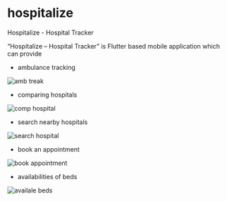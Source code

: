 # hospitalize

Hospitalize - Hospital Tracker

“Hospitalize – Hospital Tracker” is Flutter based mobile application which can provide 
  - ambulance tracking
  
  ![amb treak](https://user-images.githubusercontent.com/98679441/180261696-df1870a2-ac7b-4c9c-9a02-0c51c03c2687.jpg)
  
  - comparing hospitals
  
  ![comp  hospital](https://user-images.githubusercontent.com/98679441/180261912-1ba04873-20d0-465f-8631-4077a0b6a4e4.jpg)

  - search nearby hospitals
  
  ![search hospital](https://user-images.githubusercontent.com/98679441/180262016-2d53b8a3-a17b-4ab6-8d52-22a2578b540d.jpg)

  - book an appointment
  
  ![book appointment](https://user-images.githubusercontent.com/98679441/180261949-4dfce0e0-4b58-4531-a1a6-cab2b2b6b056.jpg)

  - availabilities of beds
  
  ![availale beds](https://user-images.githubusercontent.com/98679441/180261987-96d6c143-5ba0-44e6-aa8c-94b02a6d9896.jpg)

